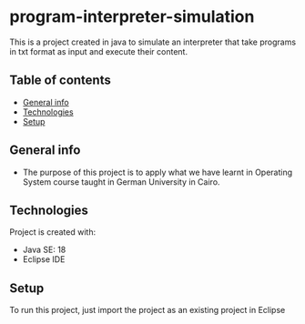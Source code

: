 # program-interpreter-simulation
This is a project created in java to simulate an interpreter that take programs in txt format as input and execute their content.

## Table of contents
* [General info](#general-info)
* [Technologies](#technologies)
* [Setup](#setup)

## General info
* The purpose of this project is to apply what we have learnt in Operating System course taught in German University in Cairo. 
## Technologies
Project is created with:
* Java SE: 18
* Eclipse IDE
	
## Setup
To run this project, just import the project as an existing project in Eclipse
